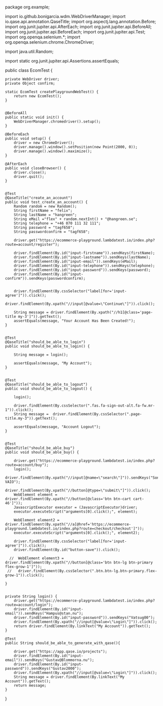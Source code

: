package org.example;

import io.github.bonigarcia.wdm.WebDriverManager;
import io.qase.api.annotation.QaseTitle;
import org.aspectj.lang.annotation.Before;
import org.junit.jupiter.api.AfterEach;
import org.junit.jupiter.api.BeforeAll;
import org.junit.jupiter.api.BeforeEach;
import org.junit.jupiter.api.Test;
import org.openqa.selenium.*;
import org.openqa.selenium.chrome.ChromeDriver;

import java.util.Random;

import static org.junit.jupiter.api.Assertions.assertEquals;


public class EcomTest {

    private WebDriver driver;
    private Object confirm;

    static EcomTest createPlaygroundWebTest() {
        return new EcomTest();
    }


    @BeforeAll
    public static void init() {
        WebDriverManager.chromedriver().setup();
    }

    @BeforeEach
    public void setup() {
        driver = new ChromeDriver();
        driver.manage().window().setPosition(new Point(2000, 0));
        driver.manage().window().maximize();
    }

    @AfterEach
    public void closeBrowser() {
        driver.close();
        driver.quit();
    }


    @Test
    @QaseTitle("create_an_account")
    public void test_create_an_account() {
        Random random = new Random();
        String firstName = "felix";
        String lastName = "hangreen";
        String eMail ="flex" + random.nextInt() + "@hangreen.se";
        String telephone = "+46 070 111 32 111";
        String password = "tagf658";
        String passwordconfirm = "tagf658";

        driver.get("https://ecommerce-playground.lambdatest.io/index.php?route=account/register");

        driver.findElement(By.id("input-firstname")).sendKeys(firstName);
        driver.findElement(By.id("input-lastname")).sendKeys(lastName);
        driver.findElement(By.id("input-email")).sendKeys(eMail);
        driver.findElement(By.id("input-telephone")).sendKeys(telephone);
        driver.findElement(By.id("input-password")).sendKeys(password);
        driver.findElement(By.id("input-confirm")).sendKeys(passwordconfirm);


        driver.findElement(By.cssSelector("label[for='input-agree']")).click();
        driver.findElement(By.xpath("//input[@value=\"Continue\"]")).click();

        String message = driver.findElement(By.xpath("//h1[@class='page-title my-3']")).getText();
        assertEquals(message, "Your Account Has Been Created!");
    }


    @Test
    @QaseTitle("should_be_able_to_login")
    public void should_be_able_to_login() {

        String message = login();

        assertEquals(message, "My Account");
    }


    @Test
    @QaseTitle("should_be_able_to_logout")
    public void should_be_able_to_logout() {

        login();

        driver.findElement(By.cssSelector(".fas.fa-sign-out-alt.fa-fw.mr-1")).click();
        String message =  driver.findElement(By.cssSelector(".page-title.my-3")).getText();

        assertEquals(message, "Account Logout");
    }


    @Test
    @QaseTitle("should_be_able_buy")
    public void should_be_able_buy() {

        driver.get("https://ecommerce-playground.lambdatest.io/index.php?route=account/buy");
        login();
        driver.findElement(By.xpath("//input[@name=\"search\"]")).sendKeys("Sony VAIO");
        driver.findElement(By.xpath("//button[@type=\"submit\"]")).click();
        WebElement element = driver.findElement(By.xpath("//button[@class='btn btn-cart cart-46']"));
        JavascriptExecutor executor = (JavascriptExecutor)driver;
        executor.executeScript("arguments[0].click();", element);

        WebElement element2 = driver.findElement(By.xpath("//a[@href='https://ecommerce-playground.lambdatest.io/index.php?route=checkout/checkout']"));
        executor.executeScript("arguments[0].click();", element2);

        driver.findElement(By.cssSelector("label[for='input-agree']")).click();
        driver.findElement(By.id("button-save")).click();

      //  WebElement element3 = driver.findElement(By.xpath("//button[@class='btn btn-lg btn-primary flex-grow-1']"));
     //   driver.findElement(By.cssSelector(".btn.btn-lg.btn-primary.flex-grow-1")).click();

    }


    private String login() {
        driver.get("https://ecommerce-playground.lambdatest.io/index.php?route=account/login");
        driver.findElement(By.id("input-email")).sendKeys("Hampus@stan.nu");
        driver.findElement(By.id("input-password")).sendKeys("Vatsug00");
        driver.findElement(By.xpath("//input[@value=\"Login\"]")).click();
        return driver.findElement(By.linkText("My Account")).getText();
    }

    @Test
    public String should_be_able_to_generate_with_qase(){

        driver.get("https://app.qase.io/projects");
        driver.findElement(By.id("input-email")).sendKeys("Gustav@Blommorna.nu");
        driver.findElement(By.id("input-password")).sendKeys("Gustav2000");
        driver.findElement(By.xpath("//input[@value=\"Login\"]")).click();
        String message = driver.findElement(By.linkText("My Account")).getText();
        return message;
    }
}

